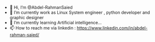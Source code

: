 - 👋 Hi, I’m @Abdel-RahmanSaied
- 👀 I’m currently work as Linux System engineer , python developer and graphic designer 
- 🌱 I’m currently learning Artificial intelligence...
- 📫 How to reach me via linkedin : https://www.linkedin.com/in/abdel-rahman-saied/ 

<!---
Abdel-RahmanSaied/Abdel-RahmanSaied is a ✨ special ✨ repository because its `README.md` (this file) appears on your GitHub profile.
You can click the Preview link to take a look at your changes.
--->
